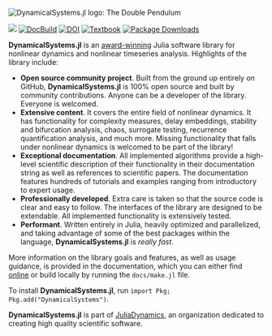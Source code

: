 ![DynamicalSystems.jl logo: The Double Pendulum](https://i.imgur.com/nFQFdB0.gif)

[![](https://img.shields.io/badge/docs-online-blue.svg)](https://juliadynamics.github.io/DynamicalSystemsDocs.jl/dynamicalsystems/dev/)
[![DocBuild](https://github.com/juliadynamics/DynamicalSystems.jl/workflows/CI/badge.svg)](https://github.com/JuliaDynamics/DynamicalSystems.jl/actions)
[![DOI](http://joss.theoj.org/papers/10.21105/joss.00598/status.svg)](https://doi.org/10.21105/joss.00598)
[![Textbook](https://img.shields.io/badge/Textbook-10.1007%2F978--3--030--91032--7-purple)](https://link.springer.com/book/10.1007/978-3-030-91032-7)
[![Package Downloads](https://shields.io/endpoint?url=https://pkgs.genieframework.com/api/v1/badge/DynamicalSystems)](https://pkgs.genieframework.com?packages=DynamicalSystems)

**DynamicalSystems.jl** is an [award-winning](https://dsweb.siam.org/The-Magazine/Article/winners-of-the-dsweb-2018-software-contest) Julia software library for nonlinear dynamics and nonlinear timeseries analysis.
Highlights of the library include:

- **Open source community project**. Built from the ground up entirely on GitHub, **DynamicalSystems.jl** is 100% open source and built by community contributions. Anyone can be a developer of the library. Everyone is welcomed.
- **Extensive content**. It covers the entire field of nonlinear dynamics. It has functionality for complexity measures, delay embeddings, stability and bifurcation analysis, chaos, surrogate testing, recurrence quantification analysis, and much more. Missing functionality that falls under nonlinear dynamics is welcomed to be part of the library!
- **Exceptional documentation**. All implemented algorithms provide a high-level scientific description of their functionality in their documentation string as well as references to scientific papers. The documentation features hundreds of tutorials and examples ranging from introductory to expert usage.
- **Professionally developed**. Extra care is taken so that the source code is clear and easy to follow. The interfaces of the library are designed to be extendable. All implemented functionality is extensively tested.
- **Performant**. Written entirely in Julia, heavily optimized and parallelized, and taking advantage of some of the best packages within the language, **DynamicalSystems.jl** is _really fast_.

More information on the library goals and features, as well as usage guidance, is provided in the documentation, which you can either find [online](https://juliadynamics.github.io/DynamicalSystems.jl/dev/) or build locally by running the `docs/make.jl` file.

To install **DynamicalSystems.jl**, run `import Pkg; Pkg.add("DynamicalSystems")`.

**DynamicalSystems.jl** is part of [JuliaDynamics](https://juliadynamics.github.io/JuliaDynamics/), an organization dedicated to creating high quality scientific software.
